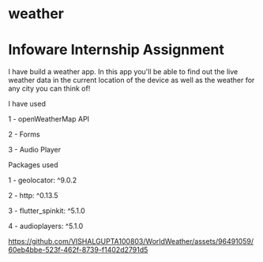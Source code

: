 # weather

# Infoware Internship Assignment 

I have build a weather app. In this app you'll be able to find out the live weather data in the current location of the device as well as the weather for any city you can think of!

I have used



1 - openWeatherMap API



2 - Forms




3 - Audio Player



Packages used




 1 - geolocator: ^9.0.2

 
 2 - http: ^0.13.5


 
 3 - flutter_spinkit: ^5.1.0


 
 4 - audioplayers: ^5.1.0


 





https://github.com/VISHALGUPTA100803/WorldWeather/assets/96491059/60eb4bbe-523f-462f-8739-f1402d2791d5

